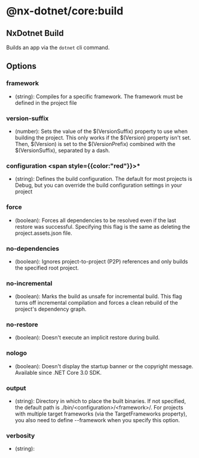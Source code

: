 # @nx-dotnet/core:build

## NxDotnet Build

Builds an app via the `dotnet` cli command.

## Options

### framework

- (string): Compiles for a specific framework. The framework must be defined in the project file

### version-suffix

- (number): Sets the value of the $(VersionSuffix) property to use when building the project. This only works if the $(Version) property isn&#39;t set. Then, $(Version) is set to the $(VersionPrefix) combined with the $(VersionSuffix), separated by a dash.

### configuration <span style={{color:"red"}}>\*</span>

- (string): Defines the build configuration. The default for most projects is Debug, but you can override the build configuration settings in your project

### force

- (boolean): Forces all dependencies to be resolved even if the last restore was successful. Specifying this flag is the same as deleting the project.assets.json file.

### no-dependencies

- (boolean): Ignores project-to-project (P2P) references and only builds the specified root project.

### no-incremental

- (boolean): Marks the build as unsafe for incremental build. This flag turns off incremental compilation and forces a clean rebuild of the project&#39;s dependency graph.

### no-restore

- (boolean): Doesn&#39;t execute an implicit restore during build.

### nologo

- (boolean): Doesn&#39;t display the startup banner or the copyright message. Available since .NET Core 3.0 SDK.

### output

- (string): Directory in which to place the built binaries. If not specified, the default path is ./bin/&lt;configuration&gt;/&lt;framework&gt;/. For projects with multiple target frameworks (via the TargetFrameworks property), you also need to define --framework when you specify this option.

### verbosity

- (string):

